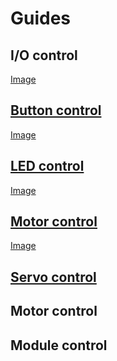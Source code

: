 # Guides

## I/O control

<div class="grid-card-row">
  <a class="grid-card-column" href="mini-lab/">
    <div class="grid-card">
      <p>Image</p>
      <h2>Button control</h2>
    </div>
  </a>

  <a class="grid-card-column" href="labboard/">
    <div class="grid-card">
      <p>Image</p>
      <h2>LED control</h2>
    </div>
  </a>

  <a class="grid-card-column" href="totemduino/">
    <div class="grid-card">
      <p>Image</p>
      <h2>Motor control</h2>
    </div>
  </a>

  <a class="grid-card-column" href="totemduino/micro-lab/">
    <div class="grid-card">
      <p>Image</p>
      <h2>Servo control</h2>
    </div>
  </a>
</div>

## Motor control

## Module control